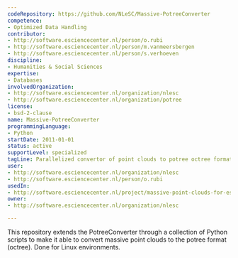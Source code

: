 ```yaml
---
codeRepository: https://github.com/NLeSC/Massive-PotreeConverter
competence:
- Optimized Data Handling
contributor:
- http://software.esciencecenter.nl/person/o.rubi
- http://software.esciencecenter.nl/person/m.vanmeersbergen
- http://software.esciencecenter.nl/person/s.verhoeven
discipline:
- Humanities & Social Sciences
expertise:
- Databases
involvedOrganization:
- http://software.esciencecenter.nl/organization/nlesc
- http://software.esciencecenter.nl/organization/potree
license:
- bsd-2-clause
name: Massive-PotreeConverter
programmingLanguage:
- Python
startDate: 2011-01-01
status: active
supportLevel: specialized
tagLine: Parallelized convertor of point clouds to potree octree format
user:
- http://software.esciencecenter.nl/organization/nlesc
- http://software.esciencecenter.nl/person/o.rubi
usedIn:
- http://software.esciencecenter.nl/project/massive-point-clouds-for-esciences
owner: 
- http://software.esciencecenter.nl/organization/nlesc

---
```

This repository extends the PotreeConverter through a collection of Python scripts to make it able to convert massive point clouds to the potree format (octree). Done for Linux environments.
